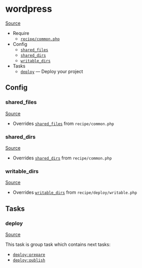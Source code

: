<!-- DO NOT EDIT THIS FILE! -->
<!-- Instead edit recipe/wordpress.php -->
<!-- Then run bin/docgen -->

# wordpress

[Source](/recipe/wordpress.php)



* Require
  * [`recipe/common.php`](/docs/recipe/common.md)
* Config
  * [`shared_files`](#shared_files)
  * [`shared_dirs`](#shared_dirs)
  * [`writable_dirs`](#writable_dirs)
* Tasks
  * [`deploy`](#deploy) — Deploy your project

## Config
### shared_files
[Source](/recipe/wordpress.php#L8)

* Overrides [`shared_files`](/docs/recipe/common.md#shared_files) from `recipe/common.php`



### shared_dirs
[Source](/recipe/wordpress.php#L9)

* Overrides [`shared_dirs`](/docs/recipe/common.md#shared_dirs) from `recipe/common.php`



### writable_dirs
[Source](/recipe/wordpress.php#L10)

* Overrides [`writable_dirs`](/docs/recipe/deploy/writable.md#writable_dirs) from `recipe/deploy/writable.php`




## Tasks
### deploy
[Source](/recipe/wordpress.php#L13)



This task is group task which contains next tasks:
* [`deploy:prepare`](/docs/recipe/common.md#deployprepare)
* [`deploy:publish`](/docs/recipe/common.md#deploypublish)


